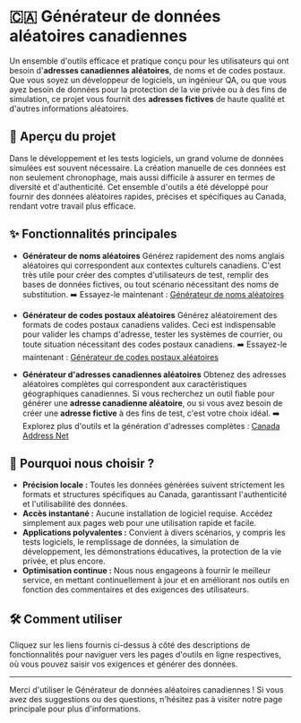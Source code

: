 # 🇨🇦 Générateur de données aléatoires canadiennes

Un ensemble d'outils efficace et pratique conçu pour les utilisateurs qui ont besoin d'**adresses canadiennes aléatoires**, de noms et de codes postaux. Que vous soyez un développeur de logiciels, un ingénieur QA, ou que vous ayez besoin de données pour la protection de la vie privée ou à des fins de simulation, ce projet vous fournit des **adresses fictives** de haute qualité et d'autres informations aléatoires.

## 🚀 Aperçu du projet

Dans le développement et les tests logiciels, un grand volume de données simulées est souvent nécessaire. La création manuelle de ces données est non seulement chronophage, mais aussi difficile à assurer en termes de diversité et d'authenticité. Cet ensemble d'outils a été développé pour fournir des données aléatoires rapides, précises et spécifiques au Canada, rendant votre travail plus efficace.

## ✨ Fonctionnalités principales

* **Générateur de noms aléatoires**
    Générez rapidement des noms anglais aléatoires qui correspondent aux contextes culturels canadiens. C'est très utile pour créer des comptes d'utilisateurs de test, remplir des bases de données fictives, ou tout scénario nécessitant des noms de substitution.
    ➡️ Essayez-le maintenant : [Générateur de noms aléatoires](https://canadaaddress.net/tools/random-name)

* **Générateur de codes postaux aléatoires**
    Générez aléatoirement des formats de codes postaux canadiens valides. Ceci est indispensable pour valider les champs d'adresse, tester les systèmes de courrier, ou toute situation nécessitant des codes postaux canadiens.
    ➡️ Essayez-le maintenant : [Générateur de codes postaux aléatoires](https://canadaaddress.net/tools/random-postcode)

* **Générateur d'adresses canadiennes aléatoires**
    Obtenez des adresses aléatoires complètes qui correspondent aux caractéristiques géographiques canadiennes. Si vous recherchez un outil fiable pour générer une **adresse canadienne aléatoire**, ou si vous avez besoin de créer une **adresse fictive** à des fins de test, c'est votre choix idéal.
    ➡️ Explorez plus d'outils et la génération d'adresses complètes : [Canada Address Net](https://canadaaddress.net/)

## 🎯 Pourquoi nous choisir ?

* **Précision locale :** Toutes les données générées suivent strictement les formats et structures spécifiques au Canada, garantissant l'authenticité et l'utilisabilité des données.
* **Accès instantané :** Aucune installation de logiciel requise. Accédez simplement aux pages web pour une utilisation rapide et facile.
* **Applications polyvalentes :** Convient à divers scénarios, y compris les tests logiciels, le remplissage de données, la simulation de développement, les démonstrations éducatives, la protection de la vie privée, et plus encore.
* **Optimisation continue :** Nous nous engageons à fournir le meilleur service, en mettant continuellement à jour et en améliorant nos outils en fonction des commentaires et des exigences des utilisateurs.

## 🛠️ Comment utiliser

Cliquez sur les liens fournis ci-dessus à côté des descriptions de fonctionnalités pour naviguer vers les pages d'outils en ligne respectives, où vous pouvez saisir vos exigences et générer des données.

---

Merci d'utiliser le Générateur de données aléatoires canadiennes ! Si vous avez des suggestions ou des questions, n'hésitez pas à visiter notre page principale pour plus d'informations.